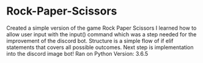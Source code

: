 # Rock-Paper-Scissors
Created a simple version of the game Rock Paper Scissors
I learned how to allow user input with the input() command which was a step needed for the improvement of the discord bot.
Structure is a simple flow of if elif statements that covers all possible outcomes.
Next step is implementation into the discord image bot!
Ran on Python Version: 3.6.5

